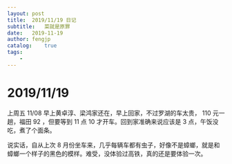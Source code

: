 ```yaml
---
layout: post
title:  2019/11/19 日记
subtitle:   菜就是原罪
date:   2019-11-19
author: fengjp
catalog:    true
tags:
    - 
---
```


#   2019/11/19

上周五 11/08 早上黄卓淳、梁鸿家还在，早上回家，不过罗湖的车太贵， 110 元一趟，福田 92 ，但要等到 11 点 10 才开车。回到家准确来说应该是 3 点，午饭没吃，煮了个面条。

说实话，自从上次 8 月份坐车来，几乎每辆车都有虫子，好像不是蟑螂，就是和蟑螂一个样子的黑色的模样。难受，没体验过高铁，真的还是要体验一次。